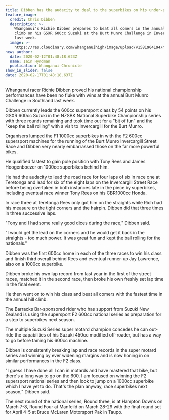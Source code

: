 ```yaml
---
title: Dibben has the audacity to deal to the superbikes on his under-powered 600
feature_image:
  credit: Chris Dibben
  description: >-
    Whanganui's Richie Dibben prepares to beat all comers in the annual hill
    climb on his GSXR 600cc Suzuki at the Burt Munro Challenge in Invercargill
    last week.
  image: >-
    https://res.cloudinary.com/whanganuihigh/image/upload/v1581904194/News/Richie_Dibben._Chron_12.2.20.jpg
news_author:
  date: 2020-02-12T01:48:18.623Z
  name: Iain Hyndman
  publication: Whanganui Chronicle
show_in_slider: false
date: 2020-02-17T01:48:18.637Z
---
```

Whanganui racer Richie Dibben proved his national championship performances have been no fluke with wins at the annual Burt Munro Challenge in Southland last week.

Dibben currently leads the 600cc supersport class by 54 points on his GSXR 600cc Suzuki in the NZSBK National Superbike Championship series with three rounds remaining and took time out for a "bit of fun" and the "keep the ball rolling" with a visit to Invercargill for the Burt Munro.

Organisers lumped the F1 1000cc superbikes in with the F2 600cc supersport machines for the running of the Burt Munro Invercargill Street Race and Dibben very nearly embarrassed those on the far more powerful bikes.

He qualified fastest to gain pole position with Tony Rees and James Hoogenboezer on 1000cc superbikes behind him.

He had the audacity to lead the road race for four laps of six in race one at Teretonga and lead for six of the eight laps on the Invercargill Street Race before being overtaken in both instances late in the piece by superbikes, including eventual race winner Tony Rees on his CBR1000cc Honda.

In race three at Teretonga Rees only got him on the straights while Rich had his measure on the tight corners and the hairpin. Dibben did that three times in three successive laps.

"Tony and I had some really good dices during the race," Dibben said.

"I would get the lead on the corners and he would get it back in the straights - too much power. It was great fun and kept the ball rolling for the nationals."

Dibben was the first 600cc home in each of the three races to win his class and finish third overall behind Rees and eventual runner-up Jay Lawrence, also on a 1000cc superbike.

Dibben broke his own lap record from last year in the first of the street races, matched it in the second race, then broke his own freshly set lap time in the final event.

He then went on to win his class and beat all comers with the fastest time in the annual hill climb.

The Barracks Bar-sponsored rider who has support from Suzuki New Zealand is using the supersport F2 600cc national series as preparation for a step to superbikes next season.

The multiple Suzuki Series super motard champion concedes he can out-ride the capabilities of his Suzuki 450cc modified off-roader, but has a way to go before taming his 600cc machine.

Dibben is consistently breaking lap and race records in the super motard series and winning by ever widening margins and is now honing in on similar performances in the F2 class.

"I guess I have done all I can in motards and have mastered that bike, but there's a long way to go on the 600. I am focused on winning the F2 supersport national series and then look to jump on a 1000cc superbike which I have yet to do. That's the plan anyway, race superbikes next season," Dibben said.

The next round of the national series, Round three, is at Hampton Downs on March 7-8, Round Four at Manfeild on March 28-29 with the final round set for April 4-5 at Bruce McLaren Motorsport Pak in Taupo.
